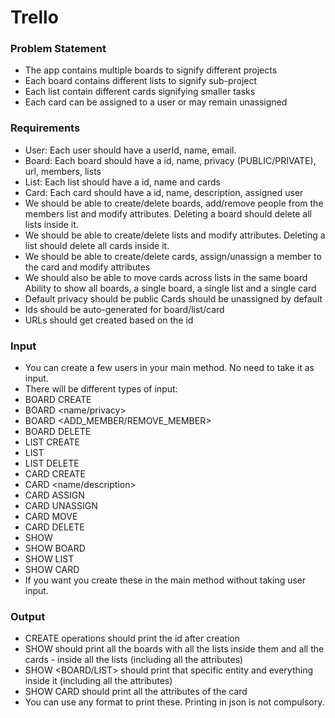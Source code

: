 # Trello

### Problem Statement
- The app contains multiple boards to signify different projects
- Each board contains different lists to signify sub-project
- Each list contain different cards signifying smaller tasks
- Each card can be assigned to a user or may remain unassigned

### Requirements

- User: Each user should have a userId, name, email.
- Board: Each board should have a id, name, privacy (PUBLIC/PRIVATE), url, members, lists
- List: Each list should have a id, name and cards
- Card: Each card should have a id, name, description, assigned user
- We should be able to create/delete boards, add/remove people from the members list and modify attributes. Deleting a board should delete all lists inside it.
- We should be able to create/delete lists and modify attributes. Deleting a list should delete all cards inside it.
- We should be able to create/delete cards, assign/unassign a member to the card and modify attributes
- We should also be able to move cards across lists in the same board
Ability to show all boards, a single board, a single list and a single card
- Default privacy should be public
Cards should be unassigned by default
- Ids should be auto-generated for board/list/card
- URLs should get created based on the id

### Input

- You can create a few users in your main method. No need to take it as input.
- There will be different types of input:
- BOARD CREATE
- BOARD <name/privacy>
- BOARD <ADD_MEMBER/REMOVE_MEMBER>
- BOARD DELETE
- LIST CREATE
- LIST
- LIST DELETE
- CARD CREATE
- CARD <name/description>
- CARD ASSIGN
- CARD UNASSIGN
- CARD MOVE
- CARD DELETE
- SHOW
- SHOW BOARD
- SHOW LIST
- SHOW CARD
- If you want you create these in the main method without taking user input.

### Output

- CREATE operations should print the id after creation
- SHOW should print all the boards with all the lists inside them and all the cards - inside all the lists (including all the attributes)
- SHOW <BOARD/LIST> should print that specific entity and everything inside it (including all the attributes)
- SHOW CARD should print all the attributes of the card
- You can use any format to print these. Printing in json is not compulsory.
